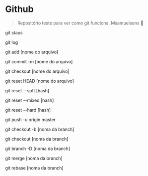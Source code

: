 # Github 
> Repositório teste para ver como git funciona.
> Msamuelsons
> 🚀
<p> git staus </p>
<p> git log </p>
<p> git add [nome do arquivo] </p>
<p> git commit -m [nome do arquivo] </p>

<p> git checkout [nome do arquivo] </p>
<p> git reset HEAD [nome do arquivo] </p>

<p> git reset --soft [hash] </p>
<p> git reset --mixed [hash] </p>
<p> git reset --hard [hash] </p>

<p> git push -u origin master </p>

<p> git checkout -b [noma da branch] </p>
<p> git checkout [noma da branch] </p>
<p> git branch -D [noma da branch] </p>

<p>git merge [noma da branch]</p>
<p> git rebase [noma da branch]</p>
